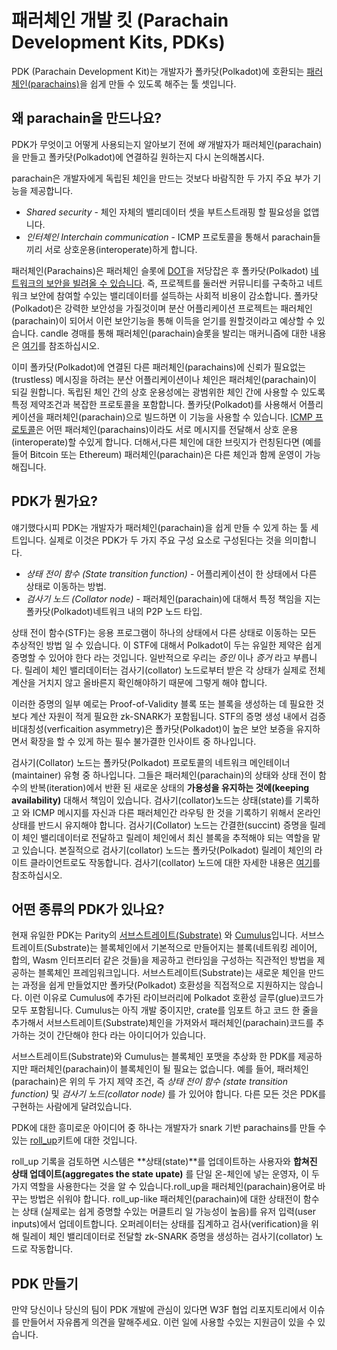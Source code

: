 # 패러체인 개발 킷 (Parachain Development Kits, PDKs)

PDK (Parachain Development Kit)는 개발자가 폴카닷(Polkadot)에 호환되는 [패러체인(parachains)](../learn/parachains.md)을 쉽게 만들 수 있도록 해주는 툴 셋입니다.

## 왜 parachain을 만드나요?

PDK가 무엇이고 어떻게 사용되는지 알아보기 전에 _왜_ 개발자가 패러체인(parachain)을 만들고 폴카닷(Polkadot)에 연결하길 원하는지 다시 논의해봅시다.

parachain은 개발자에게 독립된 체인을 만드는 것보다 바람직한 두 가지 주요 부가 기능을 제공합니다.

- _Shared security_ - 체인 자체의 밸리데이터 셋을 부트스트래핑 할 필요성을 없앱니다.
- _인터체인 Interchain communication_ - ICMP 프로토콜을 통해서 parachain들 끼리 서로 상호운용(interoperate)하게 합니다.

패러체인(Parachains)은 패러체인 슬롯에 [DOT](../learn/DOT.md)을 저당잡은 후 폴카닷(Polkadot) [네트워크의 보안을 빌려올 수 있습니다](../learn/security.md). 즉, 프로젝트를 둘러싼 커뮤니티를 구축하고 네트워크 보안에 참여할 수있는 밸리데이터를 설득하는 사회적 비용이 감소합니다. 폴카닷(Polkadot)은 강력한 보안성을 가질것이며 분산 어플리케이션 프로젝트는 패러체인(parachain)이 되어서 이런 보안기능을 통해 이득을 얻기를 원할것이라고 예상할 수 있습니다. candle 경매를 통해 패러체인(parachain)슬롯을 발리는 매커니즘에 대한 내용은 [여기](../learn/auction.md)를 참조하십시오.

이미 폴카닷(Polkadot)에 연결된 다른 패러체인(parachains)에 신뢰가 필요없는(trustless) 메시징을 하려는 분산 어플리케이션이나 체인은 패러체인(parachain)이 되길 원합니다. 독립된 체인 간의 상호 운용성에는 광범위한 체인 간에 사용할 수 있도록 특정 제약조건과 복잡한 프로토콜을 포함합니다. 폴카닷(Polkadot)를 사용해서 어플리케이션을 패러체인(parachain)으로 빌드하면 이 기능을 사용할 수 있습니다. [ICMP 프로토콜](../learn/interchain.md)은 어떤 패러체인(parachains)이라도 서로 메시지를 전달해서 상호 운용(interoperate)할 수있게 합니다. 더해서,다른 체인에 대한 브릿지가 런칭된다면 (예를 들어 Bitcoin 또는 Ethereum) 패러체인(parachain)은 다른 체인과 함께 운영이 가능해집니다.

## PDK가 뭔가요?

얘기했다시피 PDK는 개발자가 패러체인(parachain)을 쉽게 만들 수 있게 하는 툴 세트입니다. 실제로 이것은 PDK가 두 가지 주요 구성 요소로 구성된다는 것을 의미합니다.

- _상태 전이 함수  (State transition function)_ - 어플리케이션이 한 상태에서 다른 상태로 이동하는 방법.
- _검사기 노드 (Collator node)_ - 패러체인(parachain)에 대해서 특정 책임을 지는 폴카닷(Polkadot)네트워크 내의 P2P 노드 타입.

상태 전이 함수(STF)는 응용 프로그램이 하나의 상태에서 다른 상태로 이동하는 모든 추상적인 방법 일 수 있습니다. 이 STF에 대해서 Polkadot이 두는 유일한 제약은 쉽게 증명할 수 있어야 한다 라는 것입니다. 일반적으로 우리는 _증인_ 이나 _증거_ 라고 부릅니다. 릴레이 체인 밸리데이터는 검사기(collator) 노드로부터 받은 각 상태가 실제로 전체 계산을 거치지 않고 올바른지 확인해야하기 때문에 그렇게 해야 합니다.

이러한 증명의 일부 예로는 Proof-of-Validity 블록 또는 블록을 생성하는 데 필요한 것보다 계산 자원이 적게 필요한 zk-SNARK가 포함됩니다. STF의 증명 생성 내에서 검증 비대칭성(verficaition asymmetry)은 폴카닷(Polkadot)이 높은 보안 보증을 유지하면서 확장을 할 수 있게 하는 필수 불가결한 인사이트 중 하나입니다.

검사기(Collator) 노드는 폴카닷(Polkadot) 프로토콜의 네트워크 메인테이너(maintainer) 유형 중 하나입니다. 그들은 패러체인(parachain)의 상태와 상태 전이 함수의 반복(iteration)에서 반환 된 새로운 상태의 **가용성을 유지하는 것에(keeping availability)** 대해서 책임이 있습니다.
검사기(collator)노드는 상태(state)를 기록하고 와 ICMP 메시지를 자신과 다른 패러체인간 라우팅 한 것을 기록하기 위해서 온라인 상태를 반드시 유지해야 합니다. 검사기(Collator) 노드는 간결한(succint) 증명을 릴레이 체인 밸리데이터로 전달하고 릴레이 체인에서 최신 블록을 추적해야 되는 역할을 맡고 있습니다. 본질적으로 검사기(collator) 노드는 폴카닷(Polkadot) 릴레이 체인의 라이트 클라이언트로도 작동합니다. 검사기(collator) 노드에 대한 자세한 내용은 [여기](../node/collator.md)를 참조하십시오.

## 어떤 종류의 PDK가 있나요?

현재 유일한 PDK는 Parity의 [서브스트레이트(Substrate)](https://github.com/paritytech/substrate) 와 [Cumulus](https://github.com/paritytech/cumulus)입니다. 서브스트레이트(Substrate)는 블록체인에서 기본적으로 만들어지는 블록(네트워킹 레이어, 합의, Wasm 인터프리터 같은 것들)을 제공하고 런타임을 구성하는 직관적인 방법을 제공하는 블록체인 프레임워크입니다. 서브스트레이트(Substrate)는 새로운 체인을 만드는 과정을 쉽게 만들었지만 폴카닷(Polkadot) 호환성을 직접적으로 지원하지는 않습니다. 이런 이유로 Cumulus에 추가된 라이브러리에 Polkadot 호환성 글루(glue)코드가 모두 포함됩니다. Cumulus는 아직 개발 중이지만, crate를 임포트 하고 코드 한 줄을 추가해서 서브스트레이트(Substrate)체인을 가져와서 패러체인(parachain)코드를 추가하는 것이 간단해야 한다 라는 아이디어가 있습니다.

서브스트레이트(Substrate)와 Cumulus는 블록체인 포맷을 추상화 한 PDK를 제공하지만 패러체인(parachain)이 블록체인이 될 필요는 없습니다. 예를 들어, 패러체인(parachain)은 위의 두 가지 제약 조건, 즉 _상태 전이 함수 (state transition function)_ 및 _검사기 노드(collator node)_ 를 가 있어야 합니다. 다른 모든 것은 PDK를 구현하는 사람에게 달려있습니다.

PDK에 대한 흥미로운 아이디어 중 하나는 개발자가 snark 기반 parachains를 만들 수있는 [roll_up](https://ethresear.ch/t/roll-up-roll-back-snark-side-chain-17000-tps/3675)키트에 대한 것입니다.

roll_up 기록을 검토하면 시스템은 **상태(state)**를 업데이트하는 사용자와 **합쳐진 상태 업데이트(aggregates the state upate)** 를 단일 온-체인에 넣는 운영자, 이 두 가지 역할을 사용한다는 것을 알 수 있습니다.roll_up을 패러체인(parachain)용어로 바꾸는 방법은 쉬워야 합니다. roll_up-like 패러체인(parachain)에 대한 상태전이 함수는 상태 (실제로는 쉽게 증명할 수있는 머클트리 일 가능성이 높음)를 유저 입력(user inputs)에서 업데이트합니다. 오퍼레이터는 상태를 집계하고 검사(verification)을 위해 릴레이 체인 밸리데이터로 전달할 zk-SNARK 증명을 생성하는 검사기(collator) 노드로 작동합니다.

## PDK 만들기

만약 당신이나 당신의 팀이 PDK 개발에 관심이 있다면 W3F 협업 리포지토리에서 이슈를 만들어서 자유롭게 의견을 말해주세요. 이런 일에 사용할 수있는 지원금이 있을 수 있습니다.

